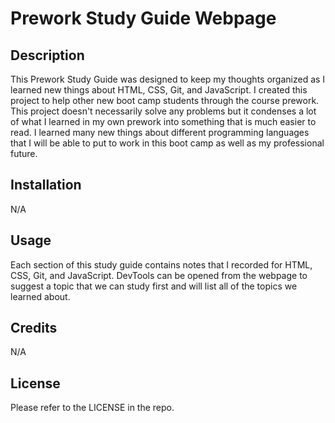 # Prework Study Guide Webpage

## Description

This Prework Study Guide was designed to keep my thoughts organized as I learned new things about HTML, CSS, Git, and JavaScript. I created this project to help other new boot camp students through the course prework. This project doesn't necessarily solve any problems but it condenses a lot of what I learned in my own prework into something that is much easier to read. I learned many new things about different programming languages that I will be able to put to work in this boot camp as well as my professional future.

## Installation

N/A

## Usage

Each section of this study guide contains notes that I recorded for HTML, CSS, Git, and JavaScript. DevTools can be opened from the webpage to suggest a topic that we can study first and will list all of the topics we learned about.

## Credits

N/A

## License

Please refer to the LICENSE in the repo.
